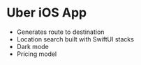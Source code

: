 # Uber iOS App

- Generates route to destination
- Location search built with SwiftUI stacks
- Dark mode
- Pricing model
